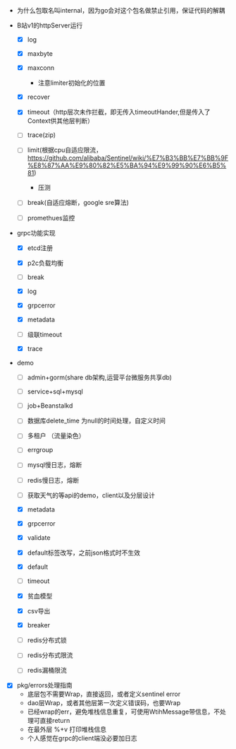- 为什么包取名叫internal，因为go会对这个包名做禁止引用，保证代码的解耦

- B站v1的httpServer运行
    - [x] log
    - [x] maxbyte
    - [x] maxconn
        - 注意limiter初始化的位置 
    - [x] recover
    - [x] timeout（http层次未作拦截，即无传入timeoutHander,但是传入了Context供其他层判断）
    - [ ] trace(zip)
    - [ ] limit(根据cpu自适应限流，https://github.com/alibaba/Sentinel/wiki/%E7%B3%BB%E7%BB%9F%E8%87%AA%E9%80%82%E5%BA%94%E9%99%90%E6%B5%81)
        - 压测
    - [ ] break(自适应熔断，google sre算法)
    - [ ] promethues监控

    
- grpc功能实现
    - [x] etcd注册
    - [x] p2c负载均衡
    - [ ] break
    - [x] log
    - [x] grpcerror
    - [x] metadata
    - [ ] 级联timeout
    - [x] trace
    
    
- demo
    - [ ] admin+gorm(share db架构,运营平台微服务共享db)
    - [ ] service+sql+mysql
    - [ ] job+Beanstalkd
    - [ ] 数据库delete_time 为null的时间处理，自定义时间
    - [ ] 多租户 （流量染色）
    - [ ] errgroup
    - [ ] mysql慢日志，熔断
    - [ ] redis慢日志，熔断
    - [ ] 获取天气的等api的demo，client以及分层设计
    - [x] metadata
    - [x] grpcerror
    - [x] validate
    - [x] default标签改写，之前json格式时不生效
    - [x] default
    - [ ] timeout
    - [x] 贫血模型
    - [x] csv导出
    - [x] breaker
    - [ ] redis分布式锁
    - [ ] redis分布式限流
    - [ ] redis漏桶限流
    
    
- [x]  pkg/errors处理指南
    - 底层包不需要Wrap，直接返回，或者定义sentinel error
    - dao层Wrap，或者其他层第一次定义错误码，也要Wrap
    - 已经wrap的err，避免堆栈信息重复，可使用WtihMessage带信息，不处理可直接return
    - 在最外层 %+v 打印堆栈信息
    - 个人感觉在grpc的client端没必要加日志